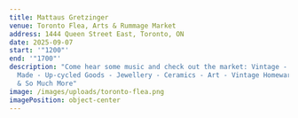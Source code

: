 ```yaml
---
title: Mattaus Gretzinger
venue: Toronto Flea, Arts & Rummage Market
address: 1444 Queen Street East, Toronto, ON
date: 2025-09-07
start: '"1200"'
end: '"1700"'
description: "C﻿ome hear some music and check out the market: Vintage - Hand
  Made - Up-cycled Goods - Jewellery - Ceramics - Art - Vintage Homeware - Books
  & So Much More"
image: /images/uploads/toronto-flea.png
imagePosition: object-center
---
```

